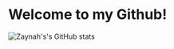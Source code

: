 # Welcome to my Github!

![Zaynah's's GitHub stats](https://github-readme-stats.vercel.app/api?username=Zaynah1999&show_icons=true&bg_color=00000000)
